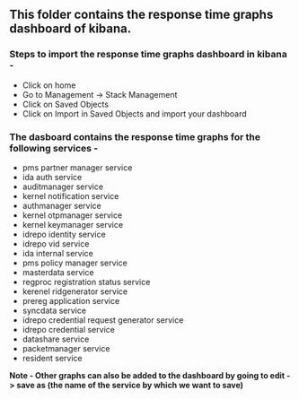 ## This folder contains the response time graphs dashboard of kibana.

### Steps to import the response time graphs dashboard in kibana -
* Click on home
* Go to Management -> Stack Management
* Click on Saved Objects
* Click on Import in Saved Objects and import your dashboard

### The dasboard contains the response time graphs for the following services -
* pms partner manager service
* ida auth service
* auditmanager service
* kernel notification service
* authmanager service
* kernel otpmanager service
* kernel keymanager service
* idrepo identity service
* idrepo vid service
* ida internal service
* pms policy manager service
* masterdata service
* regproc registration status service
* kerenel ridgenerator service
* prereg application service
* syncdata service
* idrepo credential request generator service
* idrepo credential service
* datashare service
* packetmanager service
* resident service

**Note - Other graphs can also be added to the dashboard by going to edit -> save as (the name of the service by which we want to save)**

